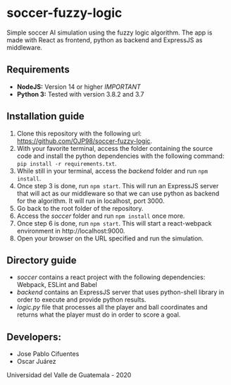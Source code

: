 # soccer-fuzzy-logic

Simple soccer AI simulation using the fuzzy logic algorithm. The app is made with React as frontend, python as backend and ExpressJS as middleware.

## Requirements

* **NodeJS:** Version 14 or higher *IMPORTANT*
* **Python 3:** Tested with version 3.8.2 and 3.7

## Installation guide

1. Clone this repository with the following url: https://github.com/OJP98/soccer-fuzzy-logic.
2. With your favorite terminal, access the folder containing the source code and install the python dependencies with the following command:
`pip install -r requirements.txt`.
3. While still in your terminal, access the *backend* folder and run `npm install`. 
4. Once step 3 is done, run `npm start`. This will run an ExpressJS server that will act as our middleware so that we can use python as backend for the algorithm. It will run in localhost, port 3000.
5. Go back to the root folder of the repository.
6. Access the *soccer* folder and run `npm install` once more.
7. Once step 6 is done, run `npm start`. This will start a react-webpack environment in http://localhost:9000.
8. Open your browser on the URL specified and run the simulation.

## Directory guide

* *soccer* contains a react project with the following dependencies: Webpack, ESLint and Babel
* *backend* contains an ExpressJS server that uses python-shell library in order to execute and provide python results.
* *logic.py* file that processes all the player and ball coordinates and returns what the player must do in order to score a goal.

## Developers:

* Jose Pablo Cifuentes
* Oscar Juárez

Universidad del Valle de Guatemala - 2020
